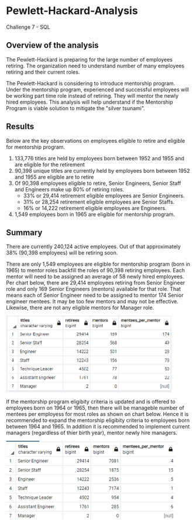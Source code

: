 # Pewlett-Hackard-Analysis
Challenge 7 - SQL 

## Overview of the analysis

The Pewlett-Hackard is preparing for the large number of employees retiring. The organization need to understand number of many employees retiring and their current roles.  

The Pewlett-Hackard is considering to introduce mentorship program. Under the mentorship program, experienced and successful employees will be working part time role instead of retiring. They will mentor the newly hired employees. This analysis will help understand if the Mentorship Program is viable solution to mitigate the "silver tsunami".


## Results
Below are the key observations on employees eligible to retire and eligible for mentorship program. 

1. 133,776 titles are held by employees born between 1952 and 1955 and are eligible for the retirement
2. 90,398 unique titles are currently held by employees born between 1952 and 1955 are eligible are to retire
3. Of 90,398 employees eligible to retire, Senior Engineers, Senior Staff and Engineers make up 80% of retiring roles.  
    * 33% or 29,414 retirement eligible employees are Senior Engineers.
    * 31% or 28,254 retirement eligible employees are Senior Staffs.
    * 16% or 14,222 retirement eligible employees are Engineers.
4. 1,549 employees born in 1965 are eligible for mentorship program. 

##  Summary

There are currently 240,124 active employees. Out of that approximately 38% (90,398 employees) will be retiring soon.

There are only 1,549 employees are eligible for mentorship program (born in 1965) to mentor roles backfill the roles of 90,398 retiring employees. Each mentor will need to be assigned an average of 58 newly hired employees. Per chart below, there are 29,414 employees retiring from Senior Engineer role and only 169 Senior Engineers (mentors) available for that role. That means each of Senior Engineer need to be assigned to mentor 174 Senior engineer mentees. It may be too few mentors and may not be effective. Likewise, there are not any eligible mentors for Manager role.  

![image text](Resources/Retirees_Mentors_Mentees.png)

If the mentorship program eligibity criteria is updated and is offered to employees born on 1964 or 1965, then there will be manageble number of mentees per employess for most roles as shown on chart below. Hence it is recommended to expand the mentorship eligibity criteria to employees born between 1964 and 1965.  In addition it is recommended to implement current managers (regardless of thier birth year), mentor newly hire managers. 

![image text](Resources/Retirees_Mentors_Mentees_updated.png)
